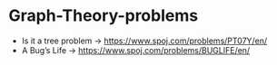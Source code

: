 # Graph-Theory-problems
- Is it a tree problem -> https://www.spoj.com/problems/PT07Y/en/
- A Bug’s Life         -> https://www.spoj.com/problems/BUGLIFE/en/
